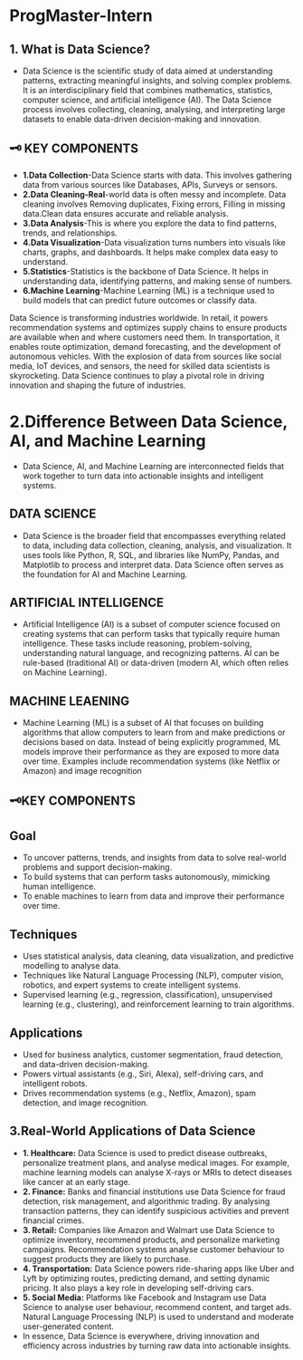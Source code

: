 # ProgMaster-Intern
## 1. What is Data Science?
- Data Science is the scientific study of data aimed at understanding patterns, extracting meaningful insights, and solving complex problems. It is an interdisciplinary field that combines mathematics, statistics, computer science, and artificial intelligence (AI). The Data Science process involves collecting, cleaning, analysing, and interpreting large datasets to enable data-driven decision-making and innovation.
## 🗝  KEY COMPONENTS
- **1.Data Collection**-Data Science starts with data. This involves gathering data from various sources like Databases, APIs, Surveys or sensors.
- **2.Data Cleaning-Real**-world data is often messy and incomplete. Data cleaning involves Removing duplicates, Fixing errors, Filling in missing data.Clean data ensures accurate and reliable analysis.
- **3.Data Analysis**-This is where you explore the data to find patterns, trends, and relationships.
- **4.Data Visualization**-Data visualization turns numbers into visuals like charts, graphs, and dashboards. It helps make complex data easy to understand.
- **5.Statistics**-Statistics is the backbone of Data Science. It helps in understanding data, identifying patterns, and making sense of numbers.
- **6.Machine Learning**-Machine Learning (ML) is a technique used to build models that can predict future outcomes or classify data.

Data Science is transforming industries worldwide. In retail, it powers recommendation systems and optimizes supply chains to ensure products are available when and where customers need them. In transportation, it enables route optimization, demand forecasting, and the development of autonomous vehicles. With the explosion of data from sources like social media, IoT devices, and sensors, the need for skilled data scientists is skyrocketing. Data Science continues to play a pivotal role in driving innovation and shaping the future of industries.
# 2.Difference Between Data Science, AI, and Machine Learning
- Data Science, AI, and Machine Learning are interconnected fields that work together to turn data into actionable insights and intelligent systems.
## DATA SCIENCE
- Data Science is the broader field that encompasses everything related to data, including data collection, cleaning, analysis, and visualization. It uses tools like Python, R, SQL, and libraries like NumPy, Pandas, and Matplotlib to process and interpret data. Data Science often serves as the foundation for AI and Machine Learning.
## ARTIFICIAL INTELLIGENCE
- Artificial Intelligence (AI) is a subset of computer science focused on creating systems that can perform tasks that typically require human intelligence. These tasks include reasoning, problem-solving, understanding natural language, and recognizing patterns. AI can be rule-based (traditional AI) or data-driven (modern AI, which often relies on Machine Learning).
## MACHINE LEAENING
- Machine Learning (ML) is a subset of AI that focuses on building algorithms that allow computers to learn from and make predictions or decisions based on data. Instead of being explicitly programmed, ML models improve their performance as they are exposed to more data over time. Examples include recommendation systems (like Netflix or Amazon) and image recognition
## 🗝KEY COMPONENTS
## Goal
- To uncover patterns, trends, and insights from data to solve real-world problems and support decision-making.
- To build systems that can perform tasks autonomously, mimicking human intelligence.
- To enable machines to learn from data and improve their performance over time.
## Techniques
- Uses statistical analysis, data cleaning, data visualization, and predictive modelling to analyse data.
- Techniques like Natural Language Processing (NLP), computer vision, robotics, and expert systems to create intelligent systems.
- Supervised learning (e.g., regression, classification), unsupervised learning (e.g., clustering), and reinforcement learning to train algorithms.
## Applications
- Used for business analytics, customer segmentation, fraud detection, and data-driven decision-making.
- Powers virtual assistants (e.g., Siri, Alexa), self-driving cars, and intelligent robots.
- Drives recommendation systems (e.g., Netflix, Amazon), spam detection, and image recognition.
## 3.Real-World Applications of Data Science
- **1.	Healthcare:** Data Science is used to predict disease outbreaks, personalize treatment plans, and analyse medical images. For example, machine learning models can analyse X-rays or MRIs to detect diseases like cancer at an early stage.
- **2.	Finance:** Banks and financial institutions use Data Science for fraud detection, risk management, and algorithmic trading. By analysing transaction patterns, they can identify suspicious activities and prevent financial crimes.
- **3.	Retail:** Companies like Amazon and Walmart use Data Science to optimize inventory, recommend products, and personalize marketing campaigns. Recommendation systems analyse customer behaviour to suggest products they are likely to purchase.
- **4.	Transportation:** Data Science powers ride-sharing apps like Uber and Lyft by optimizing routes, predicting demand, and setting dynamic pricing. It also plays a key role in developing self-driving cars.
- **5.	Social Media:** Platforms like Facebook and Instagram use Data Science to analyse user behaviour, recommend content, and target ads. Natural Language Processing (NLP) is used to understand and moderate user-generated content.
- In essence, Data Science is everywhere, driving innovation and efficiency across industries by turning raw data into actionable insights.

